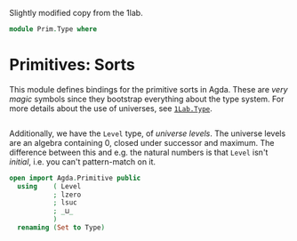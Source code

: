 Slightly modified copy from the 1lab.

```agda
module Prim.Type where
```

# Primitives: Sorts

This module defines bindings for the primitive sorts in Agda. These are
_very magic_ symbols since they bootstrap everything about the type
system. For more details about the use of universes, see
[`1Lab.Type`](1Lab.Type.html).

```agda
```

Additionally, we have the `Level` type, of _universe levels_. The
universe levels are an algebra containing 0, closed under successor and
maximum. The difference between this and e.g. the natural numbers is
that `Level` isn't _initial_, i.e. you can't pattern-match on it.

```agda
open import Agda.Primitive public
  using    ( Level
           ; lzero
           ; lsuc
           ; _⊔_
           )
  renaming (Set to Type)
```
